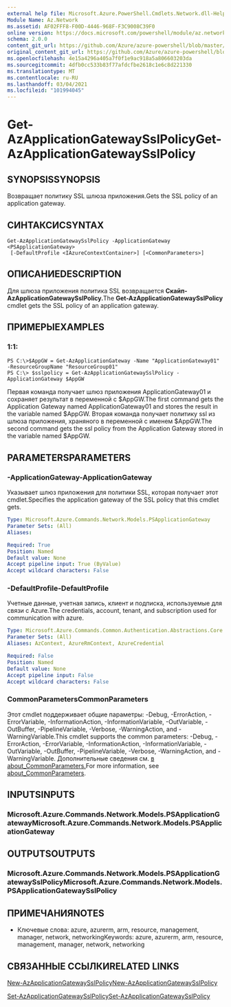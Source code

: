 ```yaml
---
external help file: Microsoft.Azure.PowerShell.Cmdlets.Network.dll-Help.xml
Module Name: Az.Network
ms.assetid: AF02FFF8-F00D-4446-968F-F3C9008C39F0
online version: https://docs.microsoft.com/powershell/module/az.network/get-azapplicationgatewaysslpolicy
schema: 2.0.0
content_git_url: https://github.com/Azure/azure-powershell/blob/master/src/Network/Network/help/Get-AzApplicationGatewaySslPolicy.md
original_content_git_url: https://github.com/Azure/azure-powershell/blob/master/src/Network/Network/help/Get-AzApplicationGatewaySslPolicy.md
ms.openlocfilehash: 4e15a4296a405a7f0f1e9ac918a5a806603203da
ms.sourcegitcommit: 4dfb0cc533b83f77afdcfbe2618c1e6c8d221330
ms.translationtype: MT
ms.contentlocale: ru-RU
ms.lasthandoff: 03/04/2021
ms.locfileid: "101994045"
---
```

# <span data-ttu-id="e3f80-101">Get-AzApplicationGatewaySslPolicy</span><span class="sxs-lookup"><span data-stu-id="e3f80-101">Get-AzApplicationGatewaySslPolicy</span></span>

## <span data-ttu-id="e3f80-102">SYNOPSIS</span><span class="sxs-lookup"><span data-stu-id="e3f80-102">SYNOPSIS</span></span>
<span data-ttu-id="e3f80-103">Возвращает политику SSL шлюза приложения.</span><span class="sxs-lookup"><span data-stu-id="e3f80-103">Gets the SSL policy of an application gateway.</span></span>

## <span data-ttu-id="e3f80-104">СИНТАКСИС</span><span class="sxs-lookup"><span data-stu-id="e3f80-104">SYNTAX</span></span>

```
Get-AzApplicationGatewaySslPolicy -ApplicationGateway <PSApplicationGateway>
 [-DefaultProfile <IAzureContextContainer>] [<CommonParameters>]
```

## <span data-ttu-id="e3f80-105">ОПИСАНИЕ</span><span class="sxs-lookup"><span data-stu-id="e3f80-105">DESCRIPTION</span></span>
<span data-ttu-id="e3f80-106">Для шлюза приложения политика SSL возвращается **Скайп-AzApplicationGatewaySslPolicy.**</span><span class="sxs-lookup"><span data-stu-id="e3f80-106">The **Get-AzApplicationGatewaySslPolicy** cmdlet gets the SSL policy of an application gateway.</span></span>

## <span data-ttu-id="e3f80-107">ПРИМЕРЫ</span><span class="sxs-lookup"><span data-stu-id="e3f80-107">EXAMPLES</span></span>

### <span data-ttu-id="e3f80-108">1:</span><span class="sxs-lookup"><span data-stu-id="e3f80-108">1:</span></span>
```
PS C:\>$AppGW = Get-AzApplicationGateway -Name "ApplicationGateway01" -ResourceGroupName "ResourceGroup01"
PS C:\> $sslpolicy = Get-AzApplicationGatewaySslPolicy -ApplicationGateway $AppGW
```

<span data-ttu-id="e3f80-109">Первая команда получает шлюз приложения ApplicationGateway01 и сохраняет результат в переменной с $AppGW.</span><span class="sxs-lookup"><span data-stu-id="e3f80-109">The first command gets the Application Gateway named ApplicationGateway01 and stores the result in the variable named $AppGW.</span></span>
<span data-ttu-id="e3f80-110">Вторая команда получает политику ssl из шлюза приложения, храняного в переменной с именем $AppGW.</span><span class="sxs-lookup"><span data-stu-id="e3f80-110">The second command gets the ssl policy from the Application Gateway stored in the variable named $AppGW.</span></span>

## <span data-ttu-id="e3f80-111">PARAMETERS</span><span class="sxs-lookup"><span data-stu-id="e3f80-111">PARAMETERS</span></span>

### <span data-ttu-id="e3f80-112">-ApplicationGateway</span><span class="sxs-lookup"><span data-stu-id="e3f80-112">-ApplicationGateway</span></span>
<span data-ttu-id="e3f80-113">Указывает шлюз приложения для политики SSL, которая получает этот cmdlet.</span><span class="sxs-lookup"><span data-stu-id="e3f80-113">Specifies the application gateway of the SSL policy that this cmdlet gets.</span></span>

```yaml
Type: Microsoft.Azure.Commands.Network.Models.PSApplicationGateway
Parameter Sets: (All)
Aliases:

Required: True
Position: Named
Default value: None
Accept pipeline input: True (ByValue)
Accept wildcard characters: False
```

### <span data-ttu-id="e3f80-114">-DefaultProfile</span><span class="sxs-lookup"><span data-stu-id="e3f80-114">-DefaultProfile</span></span>
<span data-ttu-id="e3f80-115">Учетные данные, учетная запись, клиент и подписка, используемые для связи с Azure.</span><span class="sxs-lookup"><span data-stu-id="e3f80-115">The credentials, account, tenant, and subscription used for communication with azure.</span></span>

```yaml
Type: Microsoft.Azure.Commands.Common.Authentication.Abstractions.Core.IAzureContextContainer
Parameter Sets: (All)
Aliases: AzContext, AzureRmContext, AzureCredential

Required: False
Position: Named
Default value: None
Accept pipeline input: False
Accept wildcard characters: False
```

### <span data-ttu-id="e3f80-116">CommonParameters</span><span class="sxs-lookup"><span data-stu-id="e3f80-116">CommonParameters</span></span>
<span data-ttu-id="e3f80-117">Этот cmdlet поддерживает общие параметры: -Debug, -ErrorAction, -ErrorVariable, -InformationAction, -InformationVariable, -OutVariable, -OutBuffer, -PipelineVariable, -Verbose, -WarningAction, and -WarningVariable.</span><span class="sxs-lookup"><span data-stu-id="e3f80-117">This cmdlet supports the common parameters: -Debug, -ErrorAction, -ErrorVariable, -InformationAction, -InformationVariable, -OutVariable, -OutBuffer, -PipelineVariable, -Verbose, -WarningAction, and -WarningVariable.</span></span> <span data-ttu-id="e3f80-118">Дополнительные сведения см. [в about_CommonParameters.](http://go.microsoft.com/fwlink/?LinkID=113216)</span><span class="sxs-lookup"><span data-stu-id="e3f80-118">For more information, see [about_CommonParameters](http://go.microsoft.com/fwlink/?LinkID=113216).</span></span>

## <span data-ttu-id="e3f80-119">INPUTS</span><span class="sxs-lookup"><span data-stu-id="e3f80-119">INPUTS</span></span>

### <span data-ttu-id="e3f80-120">Microsoft.Azure.Commands.Network.Models.PSApplicationGateway</span><span class="sxs-lookup"><span data-stu-id="e3f80-120">Microsoft.Azure.Commands.Network.Models.PSApplicationGateway</span></span>

## <span data-ttu-id="e3f80-121">OUTPUTS</span><span class="sxs-lookup"><span data-stu-id="e3f80-121">OUTPUTS</span></span>

### <span data-ttu-id="e3f80-122">Microsoft.Azure.Commands.Network.Models.PSApplicationGatewaySslPolicy</span><span class="sxs-lookup"><span data-stu-id="e3f80-122">Microsoft.Azure.Commands.Network.Models.PSApplicationGatewaySslPolicy</span></span>

## <span data-ttu-id="e3f80-123">ПРИМЕЧАНИЯ</span><span class="sxs-lookup"><span data-stu-id="e3f80-123">NOTES</span></span>
* <span data-ttu-id="e3f80-124">Ключевые слова: azure, azurerm, arm, resource, management, manager, network, networking</span><span class="sxs-lookup"><span data-stu-id="e3f80-124">Keywords: azure, azurerm, arm, resource, management, manager, network, networking</span></span>

## <span data-ttu-id="e3f80-125">СВЯЗАННЫЕ ССЫЛКИ</span><span class="sxs-lookup"><span data-stu-id="e3f80-125">RELATED LINKS</span></span>

[<span data-ttu-id="e3f80-126">New-AzApplicationGatewaySslPolicy</span><span class="sxs-lookup"><span data-stu-id="e3f80-126">New-AzApplicationGatewaySslPolicy</span></span>](./New-AzApplicationGatewaySslPolicy.md)

[<span data-ttu-id="e3f80-127">Set-AzApplicationGatewaySslPolicy</span><span class="sxs-lookup"><span data-stu-id="e3f80-127">Set-AzApplicationGatewaySslPolicy</span></span>](./Set-AzApplicationGatewaySslPolicy.md)


